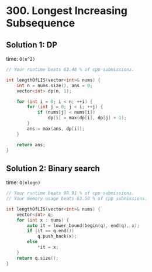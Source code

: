 # 300. Longest Increasing Subsequence

## Solution 1: DP

time: ```O(n^2)```

```cpp
// Your runtime beats 63.48 % of cpp submissions.

int lengthOfLIS(vector<int>& nums) {
    int n = nums.size(), ans = 0;
    vector<int> dp(n, 1);

    for (int i = 0; i < n; ++i) {
        for (int j = 0; j < i; ++j) {
            if (nums[j] < nums[i])
                dp[i] = max(dp[i], dp[j] + 1);
        }
        ans = max(ans, dp[i]);
    }

    return ans;
}
```

## Solution 2: Binary search

time: ```O(nlogn)```

```cpp
// Your runtime beats 98.91 % of cpp submissions.
// Your memory usage beats 63.58 % of cpp submissions.

int lengthOfLIS(vector<int>& nums) {
    vector<int> q;
    for (int x : nums) {
        auto it = lower_bound(begin(q), end(q), x);
        if (it == q.end())
            q.push_back(x);
        else
            *it = x;
    }
    return q.size();
}
```
